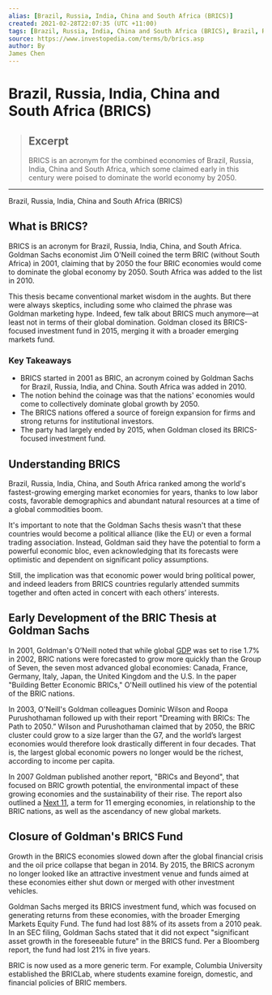 ```yaml
---
alias: [Brazil, Russia, India, China and South Africa (BRICS)]
created: 2021-02-28T22:07:35 (UTC +11:00)
tags: [Brazil, Russia, India, China and South Africa (BRICS), Brazil, Russia, India, China and South Africa (BRICS)]
source: https://www.investopedia.com/terms/b/brics.asp
author: By
James Chen
---
```


# Brazil, Russia, India, China and South Africa (BRICS)

> ## Excerpt
> BRICS is an acronym for the combined economies of Brazil, Russia, India, China and South Africa, which some claimed early in this century were poised to dominate the world economy by 2050.

---

Brazil, Russia, India, China and South Africa (BRICS)
## What is BRICS?

BRICS is an acronym for Brazil, Russia, India, China, and South Africa. Goldman Sachs economist Jim O'Neill coined the term BRIC (without South Africa) in 2001, claiming that by 2050 the four BRIC economies would come to dominate the global economy by 2050. South Africa was added to the list in 2010.

This thesis became conventional market wisdom in the aughts. But there were always skeptics, including some who claimed the phrase was Goldman marketing hype. Indeed, few talk about BRICS much anymore—at least not in terms of their global domination. Goldman closed its BRICS-focused investment fund in 2015, merging it with a broader emerging markets fund.

### Key Takeaways

-   BRICS started in 2001 as BRIC, an acronym coined by Goldman Sachs for Brazil, Russia, India, and China. South Africa was added in 2010.
-   The notion behind the coinage was that the nations' economies would come to collectively dominate global growth by 2050.
-   The BRICS nations offered a source of foreign expansion for firms and strong returns for institutional investors.
-   The party had largely ended by 2015, when Goldman closed its BRICS-focused investment fund.

## Understanding BRICS

Brazil, Russia, India, China, and South Africa ranked among the world's fastest-growing emerging market economies for years, thanks to low labor costs, favorable demographics and abundant natural resources at a time of a global commodities boom.

It's important to note that the Goldman Sachs thesis wasn't that these countries would become a political alliance (like the EU) or even a formal trading association. Instead, Goldman said they have the potential to form a powerful economic bloc, even acknowledging that its forecasts were optimistic and dependent on significant policy assumptions.

Still, the implication was that economic power would bring political power, and indeed leaders from BRICS countries regularly attended summits together and often acted in concert with each others’ interests.

## Early Development of the BRIC Thesis at Goldman Sachs

In 2001, Goldman's O’Neill noted that while global [GDP](https://www.investopedia.com/terms/g/gdp.asp) was set to rise 1.7% in 2002, BRIC nations were forecasted to grow more quickly than the Group of Seven, the seven most advanced global economies: Canada, France, Germany, Italy, Japan, the United Kingdom and the U.S. In the paper "Building Better Economic BRICs," O'Neill outlined his view of the potential of the BRIC nations.

In 2003, O'Neill's Goldman colleagues Dominic Wilson and Roopa Purushothaman followed up with their report "Dreaming with BRICs: The Path to 2050.” Wilson and Purushothaman claimed that by 2050, the BRIC cluster could grow to a size larger than the G7, and the world’s largest economies would therefore look drastically different in four decades. That is, the largest global economic powers no longer would be the richest, according to income per capita.

In 2007 Goldman published another report, "BRICs and Beyond", that focused on BRIC growth potential, the environmental impact of these growing economies and the sustainability of their rise. The report also outlined a [Next 11](https://www.investopedia.com/terms/n/next-eleven.asp), a term for 11 emerging economies, in relationship to the BRIC nations, as well as the ascendancy of new global markets.

## Closure of Goldman's BRICS Fund

Growth in the BRICS economies slowed down after the global financial crisis and the oil price collapse that began in 2014. By 2015, the BRICS acronym no longer looked like an attractive investment venue and funds aimed at these economies either shut down or merged with other investment vehicles.

Goldman Sachs merged its BRICS investment fund, which was focused on generating returns from these economies, with the broader Emerging Markets Equity Fund. The fund had lost 88% of its assets from a 2010 peak. In an SEC filing, Goldman Sachs stated that it did not expect "significant asset growth in the foreseeable future" in the BRICS fund. Per a Bloomberg report, the fund had lost 21% in five years.

BRIC is now used as a more generic term. For example, Columbia University established the BRICLab, where students examine foreign, domestic, and financial policies of BRIC members.
